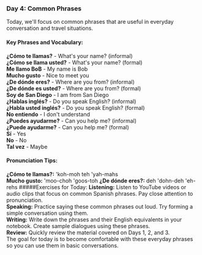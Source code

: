 ### Day 4: Common Phrases
Today, we'll focus on common phrases that are useful in everyday conversation and travel situations.

#### Key Phrases and Vocabulary:
__¿Cómo te llamas?__ - What's your name? (informal)  
__¿Cómo se llama usted?__ - What's your name? (formal)  
__Me llamo BoB__ - My name is Bob  
__Mucho gusto__ - Nice to meet you  
__¿De dónde eres?__ - Where are you from? (informal)  
__¿De dónde es usted?__ - Where are you from? (formal)  
__Soy de San Diego__ - I am from San Diego    
__¿Hablas inglés?__ - Do you speak English? (informal)  
__¿Habla usted inglés?__ - Do you speak English? (formal)  
__No entiendo__ - I don't understand  
__¿Puedes ayudarme?__ - Can you help me? (informal)  
__¿Puede ayudarme?__ - Can you help me? (formal)  
__Sí__ - Yes  
__No__ - No  
__Tal vez__ - Maybe  

#### Pronunciation Tips:
__¿Cómo te llamas?:__ 'koh-moh teh 'yah-mahs  
__Mucho gusto:__ 'moo-choh 'goos-toh
__¿De dónde eres?:__ deh 'dohn-deh 'eh-rehs
#####Exercises for Today:
**Listening:** Listen to YouTube videos or audio clips that focus on common Spanish phrases. Pay close attention to pronunciation.  
**Speaking:** Practice saying these common phrases out loud. Try forming a simple conversation using them.  
**Writing:** Write down the phrases and their English equivalents in your notebook. Create sample dialogues using these phrases.  
**Review:** Quickly review the material covered on Days 1, 2, and 3.  
The goal for today is to become comfortable with these everyday phrases so you can use them in basic conversations.






